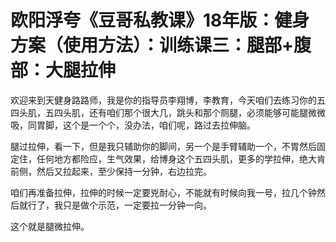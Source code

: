 # 欧阳浮夸《豆哥私教课》18年版：健身方案（使用方法）：训练课三：腿部+腹部：大腿拉伸

欢迎来到天健身路路师，我是你的指导员李翔博，李教育，今天咱们去练习你的五四头肌，五四头肌，还有咱们那个很大几，跳头和那个厕腿，必须能够可能腿微微吸，同胃脚，这个是一个个，没办法，咱们呢，路过去拉伸脑。

腿过拉伸，看一下，但是我只辅助你的脚间，另一个是手臂辅助一个，不胃然后固定住，任何地方都险应，生气效果，给博身这个五四头肌，更多的学拉伸，绝大肯前侧，然后又拉起来，至少保持一分钟，右边拉完。

咱们再准备拉伸，拉伸的时候一定要兇耐心，不能就有时候向我一号，拉几个钟然后就行了，我只是做个示范，一定要拉一分钟一向。

这个就是腿微拉伸。